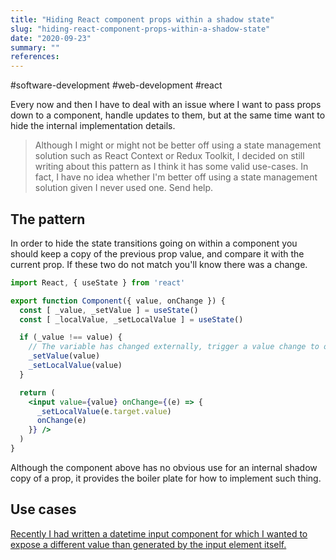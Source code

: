 ```yaml
---
title: "Hiding React component props within a shadow state"
slug: "hiding-react-component-props-within-a-shadow-state"
date: "2020-09-23"
summary: ""
references: 
---
```


#software-development #web-development #react

Every now and then I have to deal with an issue where I want to pass props down to a component, handle updates to them, but at the same time want to hide the internal implementation details.


> Although I might or might not be better off using a state management solution such as React Context or Redux Toolkit, I decided on still writing about this pattern as I think it has some valid use-cases. In fact, I have no idea whether I'm better off using a state management solution given I never used one. Send help.

## The pattern

In order to hide the state transitions going on within a component you should keep a copy of the previous prop value, and compare it with the current prop. If these two do not match you'll know there was a change.

```jsx
import React, { useState } from 'react'

export function Component({ value, onChange }) {
  const [ _value, _setValue ] = useState()
  const [ _localValue, _setLocalValue ] = useState()

  if (_value !== value) {
    // The variable has changed externally, trigger a value change to override the local value.
    _setValue(value)
    _setLocalValue(value)
  }

  return (
    <input value={value} onChange={(e) => {
      _setLocalValue(e.target.value)
      onChange(e)
    }} />
  )
}
```

Although the component above has no obvious use for an internal shadow copy of a prop, it provides the boiler plate for how to implement such thing.

## Use cases

[Recently I had written a datetime input component for which I wanted to expose a different value than generated by the input element itself.](/blog/2020-09-22/handling-a-datetime-input-with-react)
